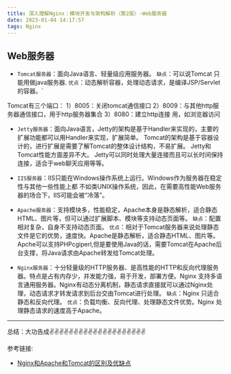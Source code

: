 ```yaml
---
title: 深入理解Nginx：模块开发与架构解析（第2版）-Web服务器
date: 2023-01-04 14:17:57
tags: Nginx
---
```

<meta name="referrer" content="no-referrer"/>

## Web服务器

* `Tomcat服务器`：面向Java语言、轻量级应用服务器。
`缺点`：可以说Tomcat 只能用做java服务器.
`优点`：动态解析容器，处理动态请求，是编译JSP/Servlet的容器。`

Tomcat有三个端口：
1）8005：关闭tomcat通信接口 
2）8009：与其他http服务器通信接口，用于http服务器集合
3）8080：建立http连接 用，如浏览器访问

* `Jetty服务器`：面向Java语言，Jetty的架构是基于Handler来实现的，主要的扩展功能都可以用Handler来实现，扩展简单。 Tomcat的架构是基于容器设计的，进行扩展是需要了解Tomcat的整体设计结构，不易扩展。 Jetty和Tomcat性能方面差异不大。 Jetty可以同时处理大量连接而且可以长时间保持连接，适合于web聊天应用等等。

* `IIS服务器`：IIS只能在Windows操作系统上运行。Windows作为服务器在稳定性与其他一些性能上都
不如类UNIX操作系统，因此，在需要高性能Web服务器的场合下，IIS可能会被“冷落”。

* `Apache服务器`：支持模块多，性能稳定，Apache本身是静态解析，适合静态HTML、图片等，但可以通过扩展脚本、模块等支持动态页面等。
`缺点`：配置相对复杂，自身不支持动态页面。
`优点`：相对于Tomcat服务器来说处理静态文件是它的优势，速度快。Apache是静态解析，适合静态HTML、图片等。Apche可以支持PHPcgiperl,但是要使用Java的话，需要Tomcat在Apache后台支撑，将Java请求由Apache转发给Tomcat处理。

* `Nginx服务器`：十分轻量级的HTTP服务器、是高性能的HTTP和反向代理服务器。特点是占有内存少，并发能力强，易于开发，部署方便。Nginx 支持多语言通用服务器。Nginx有动态分离机制，静态请求直接就可以通过Nginx处理，动态请求才转发请求到后台交由Tomcat进行处理。
`缺点`：Nginx 只适合静态和反向代理。
`优点`：负载均衡、反向代理、处理静态文件优势。Nginx 处理静态请求的速度高于Apache。

---
总结：大功告成✌️✌️✌️✌️✌️✌️✌️✌️✌️✌️✌️✌️✌️✌️✌️✌️✌️✌️✌️✌️


参考链接:
* [Nginx和Apache和Tomcat的区别及优缺点](https://juejin.cn/post/6971001286502285326)
